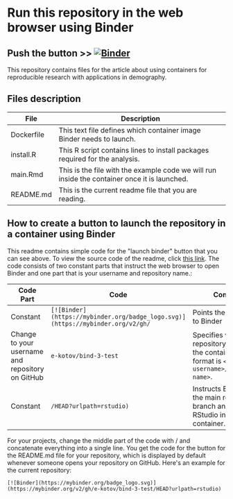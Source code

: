 # Run this repository in the web browser using Binder

## **Push the button >>** [![Binder](https://mybinder.org/badge_logo.svg)](https://mybinder.org/v2/gh/e-kotov/bind-3-test/HEAD?urlpath=rstudio)

This repository contains files for the article about using containers for reproducible research with applications in demography.

## Files description

| File | Description |
| --------| -------------------------- |
| Dockerfile | This text file defines which container image Binder needs to launch. |
| install.R | This R script contains lines to install packages required for the analysis. |
| main.Rmd | This is the file with the example code we will run inside the container once it is launched. |
| README.md | This is the current readme file that you are reading. |


## How to create a button to launch the repository in a container using Binder

This readme contains simple code for the "launch binder" button that you can see above. To view the source code of the readme, click [this link](https://raw.githubusercontent.com/e-kotov/bind-3-test/main/README.md). The code consists of two constant parts that instruct the web browser to open Binder and one part that is your username and repository name.:

| Code Part | Code                                                                    | Comments        |
| ---- | ----------------------------------------------------------------------- | --------------- |
| Constant    | `[![Binder](https://mybinder.org/badge_logo.svg)](https://mybinder.org/v2/gh/` | Points the web browser to Binder |
| Change to your username and repository on GitHub    | `e-kotov/bind-3-test`                                                    | Specifies which repository to use for the container. The format is `<github-username>/<repository-name>`. |
| Constant    | `/HEAD?urlpath=rstudio)`                                                 | Instructs Binder to use the main repository branch and to go to RStudio in the container. |

For your projects, change the middle part of the code with <github-username>/<repository-name> and concatenate everything into a single line. You get the code for the button for the README.md file for your repository, which is displayed by default whenever someone opens your repository on GitHub. Here's an example for the current repository:

`[![Binder](https://mybinder.org/badge_logo.svg)](https://mybinder.org/v2/gh/e-kotov/bind-3-test/HEAD?urlpath=rstudio)`
